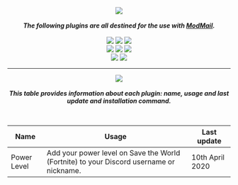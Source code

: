 <p align="center">
<img src="https://github.com/sskewer/modmail/blob/master/ModMail_Plugins_Image.png?raw=true" align="center">
<br><br><strong><i>The following plugins are all destined for the use with <a href="https://github.com/kyb3r/modmail">ModMail</a>.</strong></i>
<br><br><img src="https://img.shields.io/badge/python-v3.7-12a4ff?style=for-the-badge&logo=python&logoColor=12a4ff">
<img src="https://img.shields.io/badge/library-discord%2Epy-ffbb10?style=for-the-badge">
<a href="http://doge.mit-license.org"><img src="https://img.shields.io/github/license/sskewer/modmail?style=for-the-badge"></a>
<br><img src="https://img.shields.io/badge/discord-Simo%232471-7289DA?style=for-the-badge&logo=Discord&logoColor=7289DA">
<img src="https://img.shields.io/badge/github-sskewer-181717?style=for-the-badge&logo=github">
<a href="https://www.twitch.tv/mrskewer"><img src="https://img.shields.io/badge/twitch-mrskewer-9146FF?style=for-the-badge&logo=Twitch&logoColor=9146FF"></a>
<br><a href="https://streamlabs.com/mrskewer/tip"><img src="https://img.shields.io/badge/paypal-donate-00457C?style=for-the-badge&logo=paypal"></a>
<a href="mailto:simonedidomenica@gmail.com?Subject=%5BSupport%5D%20ModMail%20Plugin&Body=PLUGIN%20NAME%3A%20%5BSpecify%20Here%5D%0A%0ADescribe%20here%20your%20problem."><img src="https://img.shields.io/badge/support-click%20here-ff4800?style=for-the-badge&logo=mail%2Eru&logoColor=ff4800"></a>
</p>

***

<p align="center"><img src="https://github.com/sskewer/modmail/blob/master/Plugins_List_Image.png?raw=true" align="center">
<br><br><strong><i>This table provides information about each plugin: name, usage and last update and installation command.</strong></i>
</p>
<br>

|    Name   |   Usage   |  Last update |
|     --    |     --    |       --     |
|Power Level|Add your power level on Save the World (Fortnite) to your Discord username or nickname.| 10th April 2020|
